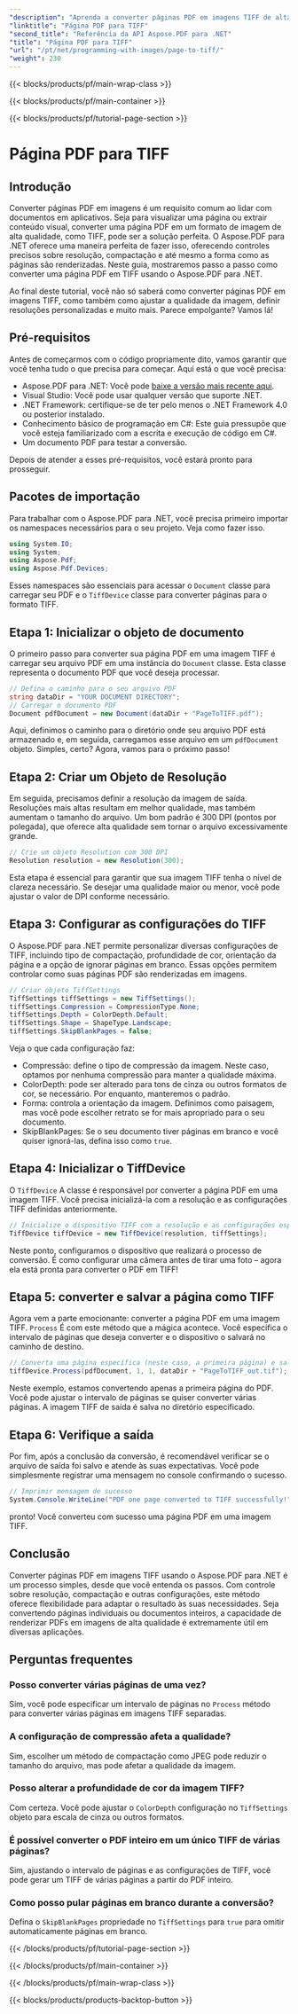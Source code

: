```yaml
---
"description": "Aprenda a converter páginas PDF em imagens TIFF de alta qualidade usando o Aspose.PDF para .NET. Este guia passo a passo aborda resolução, compactação e muito mais."
"linktitle": "Página PDF para TIFF"
"second_title": "Referência da API Aspose.PDF para .NET"
"title": "Página PDF para TIFF"
"url": "/pt/net/programming-with-images/page-to-tiff/"
"weight": 230
---
```


{{< blocks/products/pf/main-wrap-class >}}

{{< blocks/products/pf/main-container >}}

{{< blocks/products/pf/tutorial-page-section >}}

# Página PDF para TIFF

## Introdução

Converter páginas PDF em imagens é um requisito comum ao lidar com documentos em aplicativos. Seja para visualizar uma página ou extrair conteúdo visual, converter uma página PDF em um formato de imagem de alta qualidade, como TIFF, pode ser a solução perfeita. O Aspose.PDF para .NET oferece uma maneira perfeita de fazer isso, oferecendo controles precisos sobre resolução, compactação e até mesmo a forma como as páginas são renderizadas. Neste guia, mostraremos passo a passo como converter uma página PDF em TIFF usando o Aspose.PDF para .NET.

Ao final deste tutorial, você não só saberá como converter páginas PDF em imagens TIFF, como também como ajustar a qualidade da imagem, definir resoluções personalizadas e muito mais. Parece empolgante? Vamos lá!

## Pré-requisitos

Antes de começarmos com o código propriamente dito, vamos garantir que você tenha tudo o que precisa para começar. Aqui está o que você precisa:

- Aspose.PDF para .NET: Você pode [baixe a versão mais recente aqui](https://releases.aspose.com/pdf/net/).
- Visual Studio: Você pode usar qualquer versão que suporte .NET.
- .NET Framework: certifique-se de ter pelo menos o .NET Framework 4.0 ou posterior instalado.
- Conhecimento básico de programação em C#: Este guia pressupõe que você esteja familiarizado com a escrita e execução de código em C#.
- Um documento PDF para testar a conversão.

Depois de atender a esses pré-requisitos, você estará pronto para prosseguir.

## Pacotes de importação

Para trabalhar com o Aspose.PDF para .NET, você precisa primeiro importar os namespaces necessários para o seu projeto. Veja como fazer isso.

```csharp
using System.IO;
using System;
using Aspose.Pdf;
using Aspose.Pdf.Devices;
```

Esses namespaces são essenciais para acessar o `Document` classe para carregar seu PDF e o `TiffDevice` classe para converter páginas para o formato TIFF.

## Etapa 1: Inicializar o objeto de documento

O primeiro passo para converter sua página PDF em uma imagem TIFF é carregar seu arquivo PDF em uma instância do `Document` classe. Esta classe representa o documento PDF que você deseja processar.

```csharp
// Defina o caminho para o seu arquivo PDF
string dataDir = "YOUR DOCUMENT DIRECTORY";
// Carregar o documento PDF
Document pdfDocument = new Document(dataDir + "PageToTIFF.pdf");
```

Aqui, definimos o caminho para o diretório onde seu arquivo PDF está armazenado e, em seguida, carregamos esse arquivo em um `pdfDocument` objeto. Simples, certo? Agora, vamos para o próximo passo!

## Etapa 2: Criar um Objeto de Resolução

Em seguida, precisamos definir a resolução da imagem de saída. Resoluções mais altas resultam em melhor qualidade, mas também aumentam o tamanho do arquivo. Um bom padrão é 300 DPI (pontos por polegada), que oferece alta qualidade sem tornar o arquivo excessivamente grande.

```csharp
// Crie um objeto Resolution com 300 DPI
Resolution resolution = new Resolution(300);
```

Esta etapa é essencial para garantir que sua imagem TIFF tenha o nível de clareza necessário. Se desejar uma qualidade maior ou menor, você pode ajustar o valor de DPI conforme necessário.

## Etapa 3: Configurar as configurações do TIFF

O Aspose.PDF para .NET permite personalizar diversas configurações de TIFF, incluindo tipo de compactação, profundidade de cor, orientação da página e a opção de ignorar páginas em branco. Essas opções permitem controlar como suas páginas PDF são renderizadas em imagens.

```csharp
// Criar objeto TiffSettings
TiffSettings tiffSettings = new TiffSettings();
tiffSettings.Compression = CompressionType.None;
tiffSettings.Depth = ColorDepth.Default;
tiffSettings.Shape = ShapeType.Landscape;
tiffSettings.SkipBlankPages = false;
```

Veja o que cada configuração faz:
- Compressão: define o tipo de compressão da imagem. Neste caso, optamos por nenhuma compressão para manter a qualidade máxima.
- ColorDepth: pode ser alterado para tons de cinza ou outros formatos de cor, se necessário. Por enquanto, manteremos o padrão.
- Forma: controla a orientação da imagem. Definimos como paisagem, mas você pode escolher retrato se for mais apropriado para o seu documento.
- SkipBlankPages: Se o seu documento tiver páginas em branco e você quiser ignorá-las, defina isso como `true`.

## Etapa 4: Inicializar o TiffDevice

O `TiffDevice` A classe é responsável por converter a página PDF em uma imagem TIFF. Você precisa inicializá-la com a resolução e as configurações TIFF definidas anteriormente.

```csharp
// Inicialize o dispositivo TIFF com a resolução e as configurações especificadas
TiffDevice tiffDevice = new TiffDevice(resolution, tiffSettings);
```

Neste ponto, configuramos o dispositivo que realizará o processo de conversão. É como configurar uma câmera antes de tirar uma foto – agora ela está pronta para converter o PDF em TIFF!

## Etapa 5: converter e salvar a página como TIFF

Agora vem a parte emocionante: converter a página PDF em uma imagem TIFF. `Process` É com este método que a mágica acontece. Você especifica o intervalo de páginas que deseja converter e o dispositivo o salvará no caminho de destino.

```csharp
// Converta uma página específica (neste caso, a primeira página) e salve-a como TIFF
tiffDevice.Process(pdfDocument, 1, 1, dataDir + "PageToTIFF_out.tif");
```

Neste exemplo, estamos convertendo apenas a primeira página do PDF. Você pode ajustar o intervalo de páginas se quiser converter várias páginas. A imagem TIFF de saída é salva no diretório especificado.

## Etapa 6: Verifique a saída

Por fim, após a conclusão da conversão, é recomendável verificar se o arquivo de saída foi salvo e atende às suas expectativas. Você pode simplesmente registrar uma mensagem no console confirmando o sucesso.

```csharp
// Imprimir mensagem de sucesso
System.Console.WriteLine("PDF one page converted to TIFF successfully!");
```

pronto! Você converteu com sucesso uma página PDF em uma imagem TIFF.

## Conclusão

Converter páginas PDF em imagens TIFF usando o Aspose.PDF para .NET é um processo simples, desde que você entenda os passos. Com controle sobre resolução, compactação e outras configurações, este método oferece flexibilidade para adaptar o resultado às suas necessidades. Seja convertendo páginas individuais ou documentos inteiros, a capacidade de renderizar PDFs em imagens de alta qualidade é extremamente útil em diversas aplicações.

## Perguntas frequentes

### Posso converter várias páginas de uma vez?
Sim, você pode especificar um intervalo de páginas no `Process` método para converter várias páginas em imagens TIFF separadas.

### A configuração de compressão afeta a qualidade?
Sim, escolher um método de compactação como JPEG pode reduzir o tamanho do arquivo, mas pode afetar a qualidade da imagem.

### Posso alterar a profundidade de cor da imagem TIFF?
Com certeza. Você pode ajustar o `ColorDepth` configuração no `TiffSettings` objeto para escala de cinza ou outros formatos.

### É possível converter o PDF inteiro em um único TIFF de várias páginas?
Sim, ajustando o intervalo de páginas e as configurações de TIFF, você pode gerar um TIFF de várias páginas a partir do PDF inteiro.

### Como posso pular páginas em branco durante a conversão?
Defina o `SkipBlankPages` propriedade no `TiffSettings` para `true` para omitir automaticamente páginas em branco.

{{< /blocks/products/pf/tutorial-page-section >}}

{{< /blocks/products/pf/main-container >}}

{{< /blocks/products/pf/main-wrap-class >}}

{{< blocks/products/products-backtop-button >}}